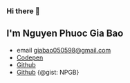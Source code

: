 
### Hi there 👋
## I'm Nguyen Phuoc Gia Bao


* email [giabao050598@gmail.com](mailto:giabao050598@gmail.com)
* [Codepen](https://codepen.io/npgb-the-sasster)
* [Github](https://github.com/NPGB)
* [Github](https://gitlab.com/NPGB)
{@gist: NPGB}
